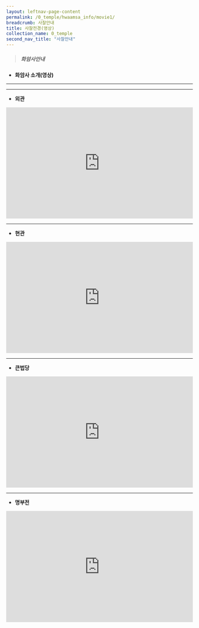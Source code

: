 ```yaml
---
layout: leftnav-page-content
permalink: /0_temple/hwaamsa_info/movie1/
breadcrumb: 사찰안내
title: 사찰전경(영상)
collection_name: 0_temple
second_nav_title: "사찰안내"
---
```


> ##### **화암사안내**

* **화암사 소개(영상)**
---
---

* **외관**

<iframe width="100%"
        height="300"
        src="https://youtube.com/embed/PuJxzhJwnZk"
        frameborder="0"
        allow="autoplay; encrypted-media"
        allowfullscreen></iframe>

---

* **현관**

<iframe width="100%"
        height="300"        
        src="https://youtube.com/embed/YQHywMpCJAo"
        frameborder="0"
        allow="autoplay; encrypted-media"
        allowfullscreen></iframe>

---

* **큰법당**

<iframe width="100%"
        height="300"
        src="https://youtube.com/embed/hL4mlbdikHE"
        frameborder="0"
        allow="autoplay; encrypted-media"
        allowfullscreen></iframe>

---

* **명부전**

<iframe width="100%"
        height="300"
        src="https://youtube.com/embed/FjwN0NoSBVQ"
        frameborder="0"
        allow="autoplay; encrypted-media"
        allowfullscreen></iframe>
